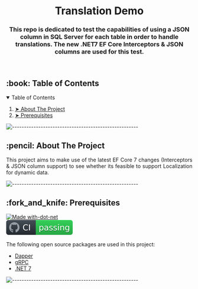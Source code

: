 <h1 align="center"> Translation Demo </h1>
<h3 align="center"> This repo is dedicated to test the capabilities of using a JSON column in SQL Server for each table in order to handle translations. The new .NET7 EF Core Interceptors & JSON columns are used for this test. </h3>  
</br>

<!-- TABLE OF CONTENTS -->
<h2 id="table-of-contents"> :book: Table of Contents</h2>

<details open="open">
  <summary>Table of Contents</summary>
  <ol>
    <li><a href="#about-the-project"> ➤ About The Project</a></li>
    <li><a href="#prerequisites"> ➤ Prerequisites</a></li>
  </ol>
</details>

![-----------------------------------------------------](https://raw.githubusercontent.com/andreasbm/readme/master/assets/lines/rainbow.png)

<!-- ABOUT THE PROJECT -->
<h2 id="about-the-project"> :pencil: About The Project</h2>

<p align="justify"> 
  This project aims to make use of the latest EF Core 7 changes (Interceptors & JSON column support) to see whether its feasible to support Localization for dynamic data.
</p>

![-----------------------------------------------------](https://raw.githubusercontent.com/andreasbm/readme/master/assets/lines/rainbow.png)

<!-- PREREQUISITES -->
<h2 id="prerequisites"> :fork_and_knife: Prerequisites</h2>


[![Made with-dot-net](https://img.shields.io/badge/-Made%20with%20.NET-purple)](https://dotnet.microsoft.com/en-us/) <br>
[![build status][buildstatus-image]][buildstatus-url]

[buildstatus-image]: https://github.com/ChristopherVR/TranslationDemo/blob/main/.github/workflows/badge.svg
[buildstatus-url]: https://github.com/ChristopherVR/TranslationDemo/actions

<!--This project is written in C# using the .NET 7 framework. <br>-->
The following open source packages are used in this project:
* <a href="https://github.com/DapperLib/Dapper"> Dapper</a> 
* <a href="https://grpc.io/"> gRPC</a> 
* <a href="https://github.com/dotnet/aspnetcore"> .NET 7</a>  
 
![-----------------------------------------------------](https://raw.githubusercontent.com/andreasbm/readme/master/assets/lines/rainbow.png)
